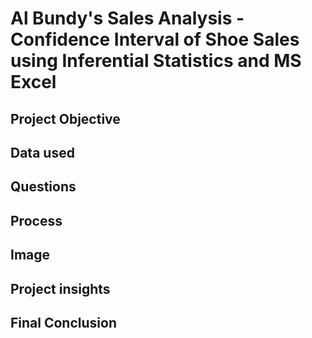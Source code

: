 # Al Bundy's Sales Analysis - Confidence Interval of Shoe Sales using Inferential Statistics and MS Excel
## Project Objective

## Data used

## Questions

## Process

## Image

## Project insights

## Final Conclusion
